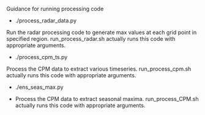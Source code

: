 Guidance for running processing code
* ./process_radar_data.py 

Run the radar processing code to generate max values at each grid point in specified region.
run_process_radar.sh actually runs this code with appropriate arguments. 


* ./process_cpm_ts.py 

Process the CPM data to extract various timeseries. run_process_cpm.sh actually runs this code with appropriate arguments.



* ./ens_seas_max.py

* Process the CPM data to extract seasonal maxima. run_process_CPM.sh actually runs this code with appropriate arguments.